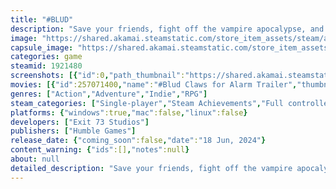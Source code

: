 ```yaml
---
title: "#BLUD"
description: "Save your friends, fight off the vampire apocalypse, and survive the horrors of freshman field hockey practice in #BLUD, a delightfully zany animated dungeon crawler that blurs the line between action RPGs and hyperkinetic 90s cartoons."
image: "https://shared.akamai.steamstatic.com/store_item_assets/steam/apps/1921480/header.jpg?t=1730932868"
capsule_image: "https://shared.akamai.steamstatic.com/store_item_assets/steam/apps/1921480/capsule_231x87.jpg?t=1730932868"
categories: game
steamid: 1921480
screenshots: [{"id":0,"path_thumbnail":"https://shared.akamai.steamstatic.com/store_item_assets/steam/apps/1921480/ss_758f37582fa3646edbf6b40d5b769accc21200fc.600x338.jpg?t=1730932868","path_full":"https://shared.akamai.steamstatic.com/store_item_assets/steam/apps/1921480/ss_758f37582fa3646edbf6b40d5b769accc21200fc.1920x1080.jpg?t=1730932868"},{"id":1,"path_thumbnail":"https://shared.akamai.steamstatic.com/store_item_assets/steam/apps/1921480/ss_3ae62b2d60c3421da9ad8963eb76cab5e5c76e9a.600x338.jpg?t=1730932868","path_full":"https://shared.akamai.steamstatic.com/store_item_assets/steam/apps/1921480/ss_3ae62b2d60c3421da9ad8963eb76cab5e5c76e9a.1920x1080.jpg?t=1730932868"},{"id":2,"path_thumbnail":"https://shared.akamai.steamstatic.com/store_item_assets/steam/apps/1921480/ss_58776f6aebdfd129e328c1a49710ef7ea43cc4c0.600x338.jpg?t=1730932868","path_full":"https://shared.akamai.steamstatic.com/store_item_assets/steam/apps/1921480/ss_58776f6aebdfd129e328c1a49710ef7ea43cc4c0.1920x1080.jpg?t=1730932868"},{"id":3,"path_thumbnail":"https://shared.akamai.steamstatic.com/store_item_assets/steam/apps/1921480/ss_59db6e81a275401d71f60407f2a0bf85689683e6.600x338.jpg?t=1730932868","path_full":"https://shared.akamai.steamstatic.com/store_item_assets/steam/apps/1921480/ss_59db6e81a275401d71f60407f2a0bf85689683e6.1920x1080.jpg?t=1730932868"},{"id":4,"path_thumbnail":"https://shared.akamai.steamstatic.com/store_item_assets/steam/apps/1921480/ss_dbb8bde89de9d3ad2a5a3cc9585545ba0b9b8691.600x338.jpg?t=1730932868","path_full":"https://shared.akamai.steamstatic.com/store_item_assets/steam/apps/1921480/ss_dbb8bde89de9d3ad2a5a3cc9585545ba0b9b8691.1920x1080.jpg?t=1730932868"},{"id":5,"path_thumbnail":"https://shared.akamai.steamstatic.com/store_item_assets/steam/apps/1921480/ss_e8dba43e9a22388c6d38a5475101202df8dc4e10.600x338.jpg?t=1730932868","path_full":"https://shared.akamai.steamstatic.com/store_item_assets/steam/apps/1921480/ss_e8dba43e9a22388c6d38a5475101202df8dc4e10.1920x1080.jpg?t=1730932868"},{"id":6,"path_thumbnail":"https://shared.akamai.steamstatic.com/store_item_assets/steam/apps/1921480/ss_373fa13cca6c97aa6c4fc67a05e26cca63379361.600x338.jpg?t=1730932868","path_full":"https://shared.akamai.steamstatic.com/store_item_assets/steam/apps/1921480/ss_373fa13cca6c97aa6c4fc67a05e26cca63379361.1920x1080.jpg?t=1730932868"}]
movies: [{"id":257071400,"name":"#Blud Claws for Alarm Trailer","thumbnail":"https://shared.akamai.steamstatic.com/store_item_assets/steam/apps/257071400/e19db16a2beb2fc55f65214d20c3df5f5a26d70e/movie_600x337.jpg?t=1730932861","webm":{"480":"http://video.akamai.steamstatic.com/store_trailers/257071400/movie480_vp9.webm?t=1730932861","max":"http://video.akamai.steamstatic.com/store_trailers/257071400/movie_max_vp9.webm?t=1730932861"},"mp4":{"480":"http://video.akamai.steamstatic.com/store_trailers/257071400/movie480.mp4?t=1730932861","max":"http://video.akamai.steamstatic.com/store_trailers/257071400/movie_max.mp4?t=1730932861"},"highlight":true},{"id":257031807,"name":"#BLUD Launch Trailer","thumbnail":"https://shared.akamai.steamstatic.com/store_item_assets/steam/apps/257031807/movie.293x165.jpg?t=1718729957","webm":{"480":"http://video.akamai.steamstatic.com/store_trailers/257031807/movie480_vp9.webm?t=1718729957","max":"http://video.akamai.steamstatic.com/store_trailers/257031807/movie_max_vp9.webm?t=1718729957"},"mp4":{"480":"http://video.akamai.steamstatic.com/store_trailers/257031807/movie480.mp4?t=1718729957","max":"http://video.akamai.steamstatic.com/store_trailers/257031807/movie_max.mp4?t=1718729957"},"highlight":true}]
genres: ["Action","Adventure","Indie","RPG"]
steam_categories: ["Single-player","Steam Achievements","Full controller support","Steam Cloud","Family Sharing"]
platforms: {"windows":true,"mac":false,"linux":false}
developers: ["Exit 73 Studios"]
publishers: ["Humble Games"]
release_date: {"coming_soon":false,"date":"18 Jun, 2024"}
content_warning: {"ids":[],"notes":null}
about: null
detailed_description: "Save your friends, fight off the vampire apocalypse, and survive the horrors of freshman field hockey practice in #BLUD, a delightfully zany animated dungeon crawler that blurs the line between action RPGs and hyperkinetic 90s cartoons. <br><br>Slaying the undead is just another day at high school for Becky Brewster, new kid in town and latest in an ancient bloodline of spellcasting vampire hunters. Root out demonic infestations through the town’s buzzing social media, and take selfies with demonic forces to analyze their weaknesses. Power up your trusty fiend-thwacking field hockey stick, and level up your latent magic skills through grimoires and school supplies. Master the slaying game with the help of an eclectic cast of hilarious characters, and teach the vampires a thing or two about messing with Carpentersville High!<br><br><strong>Slay the vampiric legions</strong><br><img class=\"bb_img\" src=\"https://shared.akamai.steamstatic.com/store_item_assets/steam/apps/1921480/extras/HG_BLUD_GIF_03.gif?t=1730932868\" /><br>Take on a delightfully macabre menagerie of outrageously mutated animals and vampirically possessed townsfolk. Engage in epic, energetic boss battles as you defend your hometown.<br><br><strong>Small-town dungeon crawl</strong><br><img class=\"bb_img\" src=\"https://shared.akamai.steamstatic.com/store_item_assets/steam/apps/1921480/extras/HG_BLUD_GIF_05.gif?t=1730932868\" /><br>Hunt the forces of evil in high school halls, convenience store aisles, and shopping malls. Discover and accept missions from the town’s social media, and track down evil (and other after-school plans) with modern tech.<br><br><strong>In a class of your own</strong><br><img class=\"bb_img\" src=\"https://shared.akamai.steamstatic.com/store_item_assets/steam/apps/1921480/extras/HG_BLUD_GIF_06.gif?t=1730932868\" /><br>Freshman life is ultrafast-paced—even more so when you’re the vampire-hunting new kid. Assist and befriend and assist a comic cast of quirky and memorable classmates as you find your place as a teenager in the world of #BLUD.<br><br><strong>Upgrade your field arsenal</strong><br><img class=\"bb_img\" src=\"https://shared.akamai.steamstatic.com/store_item_assets/steam/apps/1921480/extras/HG_BLUD_GIF_04.gif?t=1730932868\" /><br>Discover and earn upgrades for Becky’s trusty vampire-slaying field hockey stick to face the mounting challenges, including handy attachments like a grappling hook, shovel, and umbrella shield.<br><br><strong>Uncover fiendish mysteries</strong><br><img class=\"bb_img\" src=\"https://shared.akamai.steamstatic.com/store_item_assets/steam/apps/1921480/extras/HG_BLUD_GIF_02.gif?t=1730932868\" /><br>Research the demonic legions through means archaic and new. Translate your family’s mystic grimoire, and snap selfies with monsters to tag their strengths and weaknesses (just don't let them bite you!).<br><br><strong>Lively undead animated adventure</strong><br><img class=\"bb_img\" src=\"https://shared.akamai.steamstatic.com/store_item_assets/steam/apps/1921480/extras/HG_BLUD_GIF_01.gif?t=1730932868\" /><br>#BLUD is brought to life by Exit 73 Studios, a team of creators with a passion for traditional hand-drawn 2D illustration and animation, the joyous and jubilant cartoons of the modern era, and game development."
---
```


